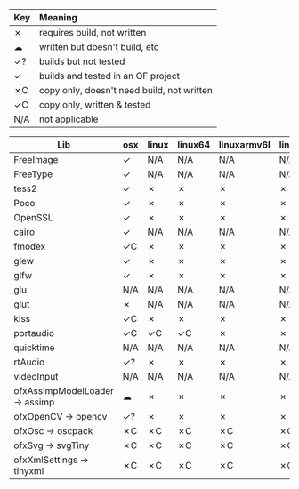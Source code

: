 | Key     | Meaning                                   
|---------|:--------
| ✗       | requires build, not written
| ☁       | written but doesn't build, etc          
| ✓?      | builds but not tested
| ✓       | builds and tested in an OF project
| ✗C      | copy only, doesn't need build, not written
| ✓C      | copy only, written & tested                
| N/A     | not applicable

| Lib                             | osx | linux | linux64 | linuxarmv6l | linuxarmv7l | vs | win_cb | ios | android |
|---------------------------------|-----|-------|---------|-------------|-------------|----|--------|-----|---------|
| FreeImage                       | ✓   | N/A   | N/A     | N/A         | N/A         | ✗  | ✗      | ✓   | ✗       |
| FreeType                        | ✓   | N/A   | N/A     | N/A         | N/A         | ?  | ?      | ✓   | ?       |
| tess2                           | ✓   | ✗     | ✗       | ✗           | ✗           | ✓? | ✗      | ✓   | ✗       |
| Poco                            | ✓   | ✗     | ✗       | ✗           | ✗           | ✓? | ✗      | ✓   | ✗       |
| OpenSSL                         | ✓   | ✗     | ✗       | ✗           | ✗           | ✗  | ✗      | ✓   | N/A     |
| cairo                           | ✓   | N/A   | N/A     | N/A         | N/A         | ✗  | ✗      | N/A | N/A     |
| fmodex                          | ✓C  | ✗     | ✗       | ✗           | ✗           | ✗  | ✗      | N/A | N/A     |
| glew                            | ✓   | ✗     | ✗       | ✗           | ✗           | ✓  | ✗      | N/A | N/A     |
| glfw                            | ✓   | ✗     | ✗       | ✗           | ✗           | ✓? | ✗      | N/A | N/A     |
| glu                             | N/A | N/A   | N/A     | N/A         | N/A         | ✗  | ✗      | N/A | N/A     |
| glut                            | ✗   | N/A   | N/A     | N/A         | N/A         | ✗  | ✗      | N/A | N/A     |
| kiss                            | ✓C  | ✗     | ✗       | ✗           | ✗           | ✓C | ✓C     | ✓   | ✓C      |
| portaudio                       | ✓C  | ✓C    | ✓C      | ✗           | ✗           | ✓C | ✓C     | N/A | N/A     |
| quicktime                       | N/A | N/A   | N/A     | N/A         | N/A         | ✗  | ✗      | N/A | N/A     |
| rtAudio                         | ✓?  | ✗     | ✗       | ✗           | ✗           | ✗  | ✗      | N/A | N/A     |
| videoInput                      | N/A | N/A   | N/A     | N/A         | N/A         | ✓  | ✗      | N/A | N/A     |
| ofxAssimpModelLoader -> assimp  | ☁   | ✗     | ✗       | ✗           | ✗           | ✗  | ✗      | ☁   | ✗       |
| ofxOpenCV -> opencv             | ✓?  | ✗     | ✗       | ✗           | ✗           | ✗  | ✗      | ☁   | ✗       |
| ofxOsc -> oscpack               | ✗C  | ✗C    | ✗C      | ✗C          | ✗C          | ✗C | ✗C     | ✗C  | ✗C      |
| ofxSvg -> svgTiny               | ✗C  | ✗C    | ✗C      | ✗C          | ✗C          | ✗C | ✗C     | ✗C  | ✗C      |
| ofxXmlSettings -> tinyxml       | ✗C  | ✗C    | ✗C      | ✗C          | ✗C          | ✗C | ✗C     | ✗C  | ✗C      |
